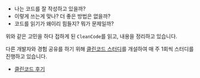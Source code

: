 - 나는 코드를 잘 작성하고 있을까?
- 이렇게 쓰는게 맞나? 더 좋은 방법은 없을까?
- 코드를 읽기가 왜이리 힘들지? 뭐가 문제일까?

위와 같은 고민을 하다 접하게 된 `CleanCode`를 읽고, 내용을 정리하고 있습니다.

다른 개발자와 경험 공유를 하기 위해 [클린코드 스터디](https://github.com/Well-Founded-Confidence/CleanCode)를 개설하여 매 주 1회씩 스터디를 진행하고 있습니다.

- [클린코드 후기](https://imksh.com/100)

